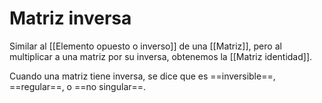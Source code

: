 # Matriz inversa

Similar al [[Elemento opuesto o inverso]] de una [[Matriz]], pero al multiplicar a una matriz por su inversa, obtenemos la [[Matriz identidad]].

Cuando una matriz tiene inversa, se dice que es ==inversible==, ==regular==, o ==no singular==.
